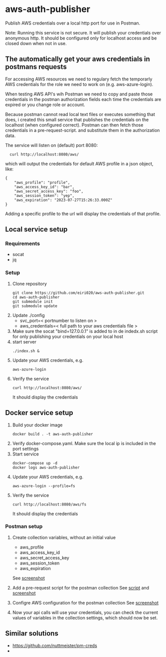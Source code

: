 # aws-auth-publisher
Publish AWS credentials over a local http port for use in Postman.

Note: Running this service is not secure. It will publish your credentials over anonymous http. It should be configured only for localhost access and be closed down when not in use. 

## The automatically get your aws credentials in postmans requests
For accessing AWS resources we need to regulary fetch the temporarly AWS credentials for the role we need to work on (e.g. aws-azure-login). 

When testing AWS API's wih Postman we need to copy and paste those credentials in the postman authorization fields each time the credentials are expired or you change role or account.

Because postman cannot read local text files or executes something that does, i created this small service that publishes the credentials on the localhost (when configured correct). 
Postman can then fetch those credentials in a pre-request-script. and substitute them in the authorization data.

The service will listen on (default) port 8080:
```
  curl http://localhost:8080/aws/
```
which will output the credentials for default AWS profile in a json object, like:
```
{
	"aws_profile": "profile",
	"aws_access_key_id": "bar",
	"aws_secret_access_key": "foo",
	"aws_session_token": "yep",
	"aws_expiration": "2023-07-27T15:26:33.000Z"
}
```
Adding a specific profile to the url will display the credentials of that profile.


## Local service setup
### Requirements
- socat
- jq

### Setup
1. Clone repository
   ```
   git clone https://github.com/eiri020/aws-auth-publisher.git
   cd aws-auth-publisher
   git submodule init
   git submodule update
   ```
2. Update ./config
   - svc_port=< portnumber to listen on >
   - aws_credentials=< full path to your aws credentials file >
3. Make sure the socat "bind=127.0.0.1" is added to in de indedx.sh script for only publishing your credentials on your local host
4. start server 
   ```
   ./index.sh &
   ```
5. Update your AWS credentials, e.g.
   ```
   aws-azure-login
   ```
6. Verify the service
   ```
   curl http://localhost:8080/aws/
   ```
   It should display the credentials  

## Docker service setup
1. Build your docker image
   ```
   docker build . -t aws-auth-publisher
   ```
2. Verify docker-compose.yaml. Make sure the local ip is included in the port settings
3. Start service
   ```
   docker-compose up -d
   docker logs aws-auth-publisher
   ```
4. Update your AWS credentials, e.g.
   ```
   aws-azure-login --profile=fs
   ```
5. Verify the service
   ```
   curl http://localhost:8080/aws/fs
   ```
   It should display the credentials  

### Postman setup

1. Create collection variables, without an initial value
	 - aws_profile
	 - aws_access_key_id
	 - aws_secret_access_key
	 - aws_session_token
	 - aws_expiration

   See [screenshot](postman/variables.png)
2. Add a pre-request script for the postman collection
   See [script](postman/pre-request-script.js) and [screenshot](postman/pre-request-script.png)
3. Configre AWS configuration for the postman collection
   See [screenshot](postman/authorization.png)
4. Now your api calls will use your credentials, you can check the current values of variables in the collection settings, which should now be set.


## Similar solutions
- https://github.com/nuttmeister/pm-creds
- 